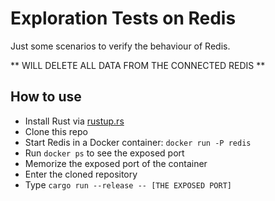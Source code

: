# Exploration Tests on Redis

Just some scenarios to verify the behaviour of Redis.

** WILL DELETE ALL DATA FROM THE CONNECTED REDIS **

## How to use

* Install Rust via [rustup.rs](https://rustup.rs/)
* Clone this repo
* Start Redis in a Docker container: ```docker run -P redis```
* Run ```docker ps``` to see the exposed port
* Memorize the exposed port of the container
* Enter the cloned repository
* Type ```cargo run --release -- [THE EXPOSED PORT]```

